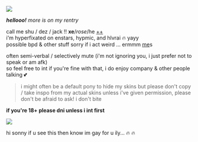 ![](https://cdn.discordapp.com/attachments/729124835296280689/1068048287388672000/image.jpeg)

_**hellooo!**_ *more is on my rentry*

call me shu / dez / jack !! **xe**/*rose*/he [++](https://en.pronouns.page/@gigolo)  
i'm hyperfixated on enstars, hypmic, and hlvrai :fire: yayy  
possible bpd & other stuff sorry if i act weird ... ermmm [me](http://txti.es/lastwish)s

often semi-verbal / selectively mute (i'm not ignoring you, i just prefer not to speak or am afk)  
so feel free to int if you're fine with that, i do enjoy company & other people talking 💕  

> i might often be a default pony to hide my skins but please don't copy / take inspo from my actual skins unless i've given permission, please don't be afraid to ask! i don't bite

**if you're 18+ please dni unless i int first**

![](https://cdn.discordapp.com/attachments/729124835296280689/1068074827069542440/image.jpeg)

hi sonny if u see this then know im gay for u ily... :fire: :fire:
